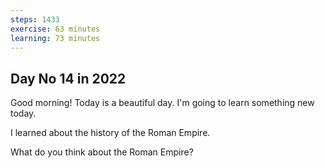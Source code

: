 ```yaml
---
steps: 1433
exercise: 63 minutes
learning: 73 minutes
---
```

## Day No 14 in 2022
Good morning! Today is a beautiful day.
I'm going to learn something new today.

I learned about the history of the Roman Empire.

What do you think about the Roman Empire?
